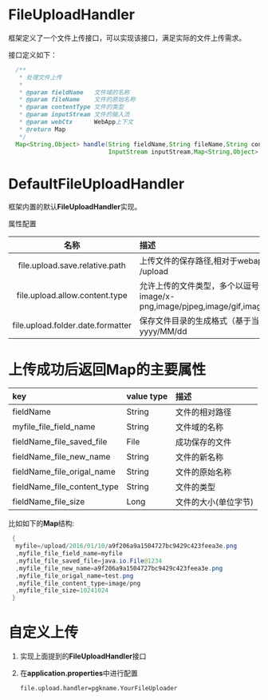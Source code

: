# FileUploadHandler

框架定义了一个文件上传接口，可以实现该接口，满足实际的文件上传需求。

接口定义如下：

```java
  /**
   * 处理文件上传
   * 
   * @param fieldName   文件域的名称
   * @param fileName    文件的原始名称
   * @param contentType 文件的类型
   * @param inputStream 文件的输入流
   * @param webCtx      WebApp上下文
   * @return Map
   */
  Map<String,Object> handle(String fieldName,String fileName,String contentType,
                            InputStream inputStream,Map<String,Object> webCtx);

```

# DefaultFileUploadHandler

框架内置的默认**FileUploadHandler**实现。

属性配置

|名称   |描述
|:----:|:-----|
|file.upload.save.relative.path|上传文件的保存路径,相对于webapp根路径，默认为 /upload 
|file.upload.allow.content.type|允许上传的文件类型，多个以逗号隔开，默认为image/x-png,image/pjpeg,image/gif,image/jpeg,image/png
|file.upload.folder.date.formatter|保存文件目录的生成格式（基于当前时间），默认为 yyyy/MM/dd 

# 上传成功后返回**Map**的主要属性

|key      |value type  |描述
|:----  |:-----|:-------|
|fieldName|String|文件的相对路径
|myfile_file_field_name|String|文件域的名称
|fieldName_file_saved_file|File|成功保存的文件
|fieldName_file_new_name|String|文件的新名称
|fieldName_file_origal_name|String|文件的原始名称
|fieldName_file_content_type|String|文件的类型
|fieldName_file_size|Long|文件的大小(单位字节)

比如如下的**Map**结构:

```java
 {
  myfile=/upload/2016/01/10/a9f206a9a1504727bc9429c423feea3e.png
  ,myfile_file_field_name=myfile
  ,myfile_file_saved_file=java.io.File@1234
  ,myfile_file_new_name=a9f206a9a1504727bc9429c423feea3e.png
  ,myfile_file_origal_name=test.png
  ,myfile_file_content_type=image/png
  ,myfile_file_size=10241024
 }
```

# 自定义上传

1. 实现上面提到的**FileUploadHandler**接口

2. 在**application.properties**中进行配置
   ```
   file.upload.handler=pgkname.YourFileUploader
   ```